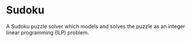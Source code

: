 # Sudoku
A Sudoku puzzle solver which models and solves the puzzle as an integer linear programming (ILP) problem.
